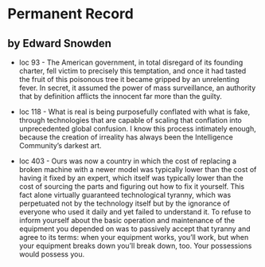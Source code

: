 
#  Permanent Record

## by Edward Snowden

 - loc 93 - The American government, in total disregard of its founding charter, fell victim to precisely this temptation, and once it had tasted the fruit of this poisonous tree it became gripped by an unrelenting fever. In secret, it assumed the power of mass surveillance, an authority that by definition afflicts the innocent far more than the guilty.

 - loc 118 - What is real is being purposefully conflated with what is fake, through technologies that are capable of scaling that conflation into unprecedented global confusion. I know this process intimately enough, because the creation of irreality has always been the Intelligence Community’s darkest art.

 - loc 403 - Ours was now a country in which the cost of replacing a broken machine with a newer model was typically lower than the cost of having it fixed by an expert, which itself was typically lower than the cost of sourcing the parts and figuring out how to fix it yourself. This fact alone virtually guaranteed technological tyranny, which was perpetuated not by the technology itself but by the ignorance of everyone who used it daily and yet failed to understand it. To refuse to inform yourself about the basic operation and maintenance of the equipment you depended on was to passively accept that tyranny and agree to its terms: when your equipment works, you’ll work, but when your equipment breaks down you’ll break down, too. Your possessions would possess you.


